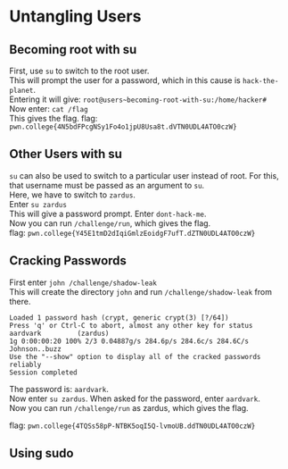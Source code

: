 # Untangling Users

## Becoming root with su
First, use `su` to switch to the root user.  
This will prompt the user for a password, which in this cause is `hack-the-planet`.  
Entering it will give: `root@users~becoming-root-with-su:/home/hacker#`  
Now enter: `cat /flag`  
This gives the flag.
flag: `pwn.college{4N5bdFPcgNSy1Fo4o1jpU8Usa8t.dVTN0UDL4ATO0czW}`

## Other Users with su  
`su` can also be used to switch to a particular user instead of root. For this, that username must be passed as an argument to `su`.  
Here, we have to switch to `zardus`.  
Enter `su zardus`  
This will give a password prompt. Enter `dont-hack-me`.  
Now you can run `/challenge/run`, which gives the flag.  
flag: `pwn.college{Y45E1tmD2dIqiGmlzEoidgF7ufT.dZTN0UDL4ATO0czW}`

## Cracking Passwords
First enter `john /challenge/shadow-leak`  
This will create the directory `john` and run `/challenge/shadow-leak` from there.  
```
Loaded 1 password hash (crypt, generic crypt(3) [?/64])
Press 'q' or Ctrl-C to abort, almost any other key for status
aardvark         (zardus)
1g 0:00:00:20 100% 2/3 0.04887g/s 284.6p/s 284.6c/s 284.6C/s Johnson..buzz
Use the "--show" option to display all of the cracked passwords reliably
Session completed
```
The password is: `aardvark`.  
Now enter `su zardus`. When asked for the password, enter `aardvark`.  
Now you can run `/challenge/run` as zardus, which gives the flag.  

flag: `pwn.college{4TQSs58pP-NTBK5oqI5Q-lvmoUB.ddTN0UDL4ATO0czW}`

## Using sudo
